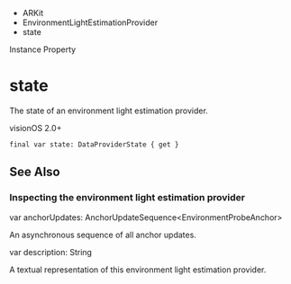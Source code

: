 

- ARKit
- EnvironmentLightEstimationProvider
-  state 

Instance Property

# state

The state of an environment light estimation provider.

visionOS 2.0+

``` source
final var state: DataProviderState { get }
```

## See Also

### Inspecting the environment light estimation provider

var anchorUpdates: AnchorUpdateSequence&lt;EnvironmentProbeAnchor>

An asynchronous sequence of all anchor updates.

var description: String

A textual representation of this environment light estimation provider.

